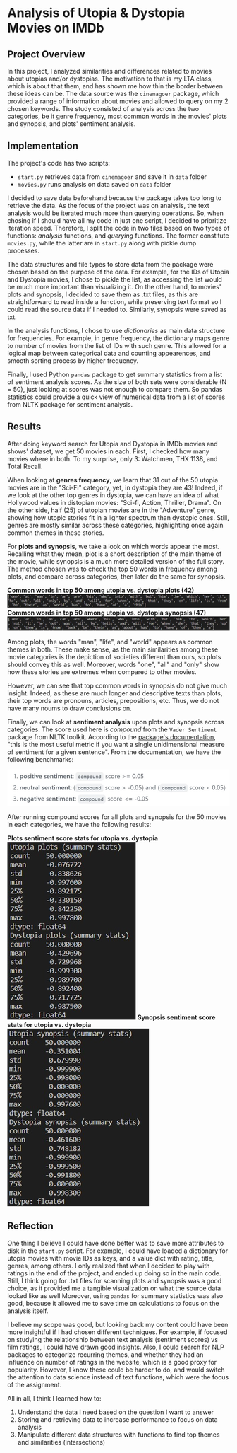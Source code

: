 # Analysis of Utopia & Dystopia Movies on IMDb

## Project Overview

In this project, I analyzed similarities and differences related to movies about utopias and/or dystopias. The motivation to that is my LTA class, which is about that them, and has shown me how thin the border between these ideas can be. The data source was the `cinemagoer` package, which provided a range of information about movies and allowed to query on my 2 chosen keywords. The study consisted of analysis across the two categories, be it genre frequency, most common words in the movies' plots and synopsis, and plots' sentiment analysis.

## Implementation

The project's code has two scripts: 
- `start.py` retrieves data from `cinemagoer` and save it in `data` folder
- `movies.py` runs analysis on data saved on `data` folder

I decided to save data beforehand because the package takes too long to retrieve the data. As the focus of the project was on analysis, the text analysis would be iterated much more than querying operations. So, when chosing if I should have all my code in just one script, I decided to prioritize iteration speed. Therefore, I split the code in two files based on two types of functions: *analysis* functions, and *querying* functions. The former constitute `movies.py`, while the latter are in `start.py` along with pickle dump processes. 

The data structures and file types to store data from the package were chosen based on the purpose of the data. For example, for the IDs of Utopia and Dystopia movies, I chose to pickle the list, as accessing the list would be much more important than visualizing it. On the other hand, to movies' plots and synopsis, I decided to save them as .txt files, as this are straightforward to read inside a function, while preserving text format so I could read the source data if I needed to. Similarly, synopsis were saved as txt.

In the analysis functions, I chose to use *dictionaries* as main data structure for frequencies. For example, in genre frequency, the dictionary maps genre to number of movies from the list of IDs with such genre. This allowed for a logical map between categorical data and counting appearences, and smooth sorting process by higher frequency.

Finally, I used Python `pandas` package to get summary statistics from a list of sentiment analysis scores. As the size of both sets were considerable (N = 50), just looking at scores was not enough to compare them. So pandas statistics could provide a quick view of numerical data from a list of scores from NLTK package for sentiment analysis.   

## Results

After doing keyword search for Utopia and Dystopia in IMDb movies and shows' dataset, we get 50 movies in each. First, I checked how many movies where in both. To my surprise, only 3: Watchmen, THX 1138, and Total Recall. 

When looking at **genres frequency**, we learn that 31 out of the 50 utopia movies are in the "Sci-Fi" category, yet, in dystopia they are 43! Indeed, if we look at the other top genres in dystopia, we can have an idea of what Hollywood values in distopian movies: "Sci-fi, Action, Thriller, Drama". On the other side, half (25) of utopian movies are in the "Adventure" genre, showing how utopic stories fit in a lighter spectrum than dystopic ones. Still, genres are mostly similar across these categories, highlighting once again common themes in these stories. 

For **plots and synopsis**, we take a look on which words appear the most. Recalling what they mean, plot is a short description of the main theme of the movie, while synopsis is a much more detailed version of the full story. The method chosen was to check the top 50 words in frequency among plots, and compare across categories, then later do the same for synopsis. 

**Common words in top 50 among utopia vs. dystopia plots (42)**
![plots_freq](images/plots_freq.jpg)
**Common words in top 50 among utopia vs. dystopia synopsis (47)**
![synopsis_freq](images/synopsis_freq.jpg)

Among plots, the words "man", "life", and "world" appears as common themes in both. These make sense, as the main similarities among these movie categories is the depiction of societies different than ours, so plots should convey this as well. Moreover, words "one", "all" and "only" show how these stories are extremes when compared to other movies. 

However, we can see that top common words in synopsis do not give much insight. Indeed, as these are much longer and descriptive texts than plots, their top words are pronouns, articles, prepositions, etc. Thus, we do not have many noums to draw conclusions on.

Finally, we can look at **sentiment analysis** upon plots and synopsis across categories. The score used here is *compound* from the `Vader Sentiment` package from NLTK toolkit. According to the [package's documentation](https://github.com/cjhutto/vaderSentiment#about-the-scoring), "this is the most useful metric if you want a single unidimensional measure of sentiment for a given sentence". From the documentation, we have the following benchmarks: 

![sentiment_benchmarks](images/sentiment_benchmarks.jpg)

After running compound scores for all plots and synopsis for the 50 movies in each categories, we have the following results:

**Plots sentiment score stats for utopia vs. dystopia**
![plots_stats](images/plots_stats.jpg)
**Synopsis sentiment score stats for utopia vs. dystopia**
![synopsis_stats](images/synopsis_stats.jpg)

## Reflection

One thing I believe I could have done better was to save more attributes to disk in the `start.py` script. For example, I could have loaded a dictionary for utopia movies with movie IDs as keys, and a value dict with rating, title, genres, among others. I only realized that when I decided to play with ratings in the end of the project, and ended up doing so in the main code. Still, I think going for .txt files for scanning plots and synopsis was a good choice, as it provided me a tangible visualization on what the source data looked like as well Moreover, using `pandas` for summary statistics was also good, because it allowed me to save time on calculations to focus on the analysis itself. 

I believe my scope was good, but looking back my content could have been more insightful if I had chosen different techniques. For example, if focused on studying the relationship between text analysis (sentiment scores) vs film ratings, I could have drawn good insights. Also, I could search for NLP packages to categorize recurring themes, and whether they had an influence on number of ratings in the website, which is a good proxy for popularity. However, I know these could be harder to do, and would switch the attention to data science instead of text functions, which were the focus of the assignment.

All in all, I think I learned how to:
1. Understand the data I need based on the question I want to answer
2. Storing and retrieving data to increase performance to focus on data analysis
3. Manipulate different data structures with functions to find top themes and similarities (intersections)